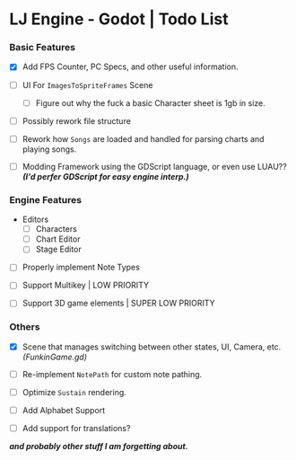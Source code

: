 # LJ Engine - Godot | Todo List

### Basic Features

- [x] Add FPS Counter, PC Specs, and other useful information.

- [ ] UI For `ImagesToSpriteFrames` Scene
  - [ ] Figure out why the fuck a basic Character sheet is 1gb in size.

- [ ] Possibly rework file structure

- [ ] Rework how `Songs` are loaded and handled for parsing charts and playing songs.

- [ ] Modding Framework using the GDScript language, or even use LUAU?? ***(I'd perfer GDScript for easy engine interp.)***

### Engine Features

- Editors
  - [ ] Characters
  - [ ] Chart Editor
  - [ ] Stage Editor

- [ ] Properly implement Note Types

- [ ] Support Multikey | LOW PRIORITY

- [ ] Support 3D game elements | SUPER LOW PRIORITY

### Others

- [x] Scene that manages switching between other states, UI, Camera, etc. *(FunkinGame.gd)*

- [ ] Re-implement `NotePath` for custom note pathing.

- [ ] Optimize `Sustain` rendering.

- [ ] Add Alphabet Support

- [ ] Add support for translations?

***and probably other stuff I am forgetting about.***